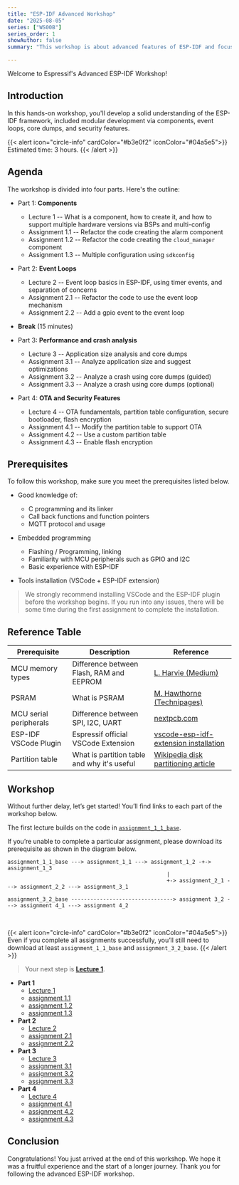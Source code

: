 ```yaml
---
title: "ESP-IDF Advanced Workshop"
date: "2025-08-05"
series: ["WS00B"]
series_order: 1
showAuthor: false
summary: "This workshop is about advanced features of ESP-IDF and focuses on modular development, event loops, core dumps, size analysis and flash encryption."

---
```


Welcome to Espressif's Advanced ESP-IDF Workshop!

## Introduction

In this hands-on workshop, you'll develop a solid understanding of the ESP-IDF framework, included modular development via components, event loops, core dumps, and security features.

{{< alert icon="circle-info" cardColor="#b3e0f2" iconColor="#04a5e5">}}
Estimated time: 3 hours.
{{< /alert >}}

## Agenda

The workshop is divided into four parts. Here's the outline:

* Part 1: **Components**

  * Lecture 1 -- What is a component, how to create it, and how to support multiple hardware versions via BSPs and multi-config
  * Assignment 1.1 -- Refactor the code creating the alarm component
  * Assignment 1.2 -- Refactor the code creating the `cloud_manager` component
  * Assignment 1.3 -- Multiple configuration using `sdkconfig`

* Part 2: **Event Loops**

  * Lecture 2 -- Event loop basics in ESP-IDF, using timer events, and separation of concerns
  * Assignment 2.1 -- Refactor the code to use the event loop mechanism
  * Assignment 2.2 -- Add a gpio event to the event loop

* **Break** (15 minutes)

* Part 3: **Performance and crash analysis**

  * Lecture 3 -- Application size analysis and core dumps
  * Assignment 3.1 -- Analyze application size and suggest optimizations
  * Assignment 3.2 -- Analyze a crash using core dumps (guided)
  * Assignment 3.3 -- Analyze a crash using core dumps (optional)

* Part 4: **OTA and Security Features**

  * Lecture 4 -- OTA fundamentals, partition table configuration, secure bootloader, flash encryption
  * Assignment 4.1 -- Modify the partition table to support OTA
  * Assignment 4.2 -- Use a custom partition table
  * Assignment 4.3 -- Enable flash encryption
  <!-- * Assignment 4.4 -- Secure bootloader (optional - TBD) -->

## Prerequisites

To follow this workshop, make sure you meet the prerequisites listed below.

* Good knowledge of:

  * C programming and its linker
  * Call back functions and function pointers
  * MQTT protocol and usage

* Embedded programming

  * Flashing / Programming, linking
  * Familiarity with MCU peripherals such as GPIO and I2C
  * Basic experience with ESP-IDF
* Tools installation (VSCode + ESP-IDF extension)

> We strongly recommend installing VSCode and the ESP-IDF plugin before the workshop begins. If you run into any issues, there will be some time during the first assignment to complete the installation.


## Reference Table

| Prerequisite           | Description                                                                                         | Reference                                                                                                                       |
| ---------------------- | --------------------------------------------------------------------------------------------------- | ------------------------------------------------------------------------------------------------------------------------------- |
| MCU memory types       | Difference between Flash, RAM and EEPROM                                                            | [L. Harvie (Medium)](https://medium.com/@lanceharvieruntime/embedded-systems-memory-types-flash-vs-sram-vs-eeprom-93d0eed09086) |
| PSRAM                  | What is PSRAM                                                                                       | [M. Hawthorne (Technipages)](https://www.technipages.com/what-is-psdram-pseudo-static-ram/)                                     |
| MCU serial peripherals | Difference between SPI, I2C, UART                                                                   | [nextpcb.com](https://www.nextpcb.com/blog/spi-i2c-uart)                                                                        |
| ESP-IDF VSCode Plugin  | Espressif official VSCode Extension                                                                 | [vscode-esp-idf-extension installation](https://github.com/espressif/vscode-esp-idf-extension?tab=readme-ov-file#how-to-use)    |
| Partition table | What is partition table and why it's useful| [Wikipedia disk partitioning article](https://en.wikipedia.org/wiki/Disk_partitioning)

<!-- | YAML                   | Human-readable data serialization format used for dependency management through `idf_component.yml` | [Wikipedia](https://en.wikipedia.org/wiki/YAML), [datacamp.com](https://www.datacamp.com/blog/what-is-yaml)                     | -->


## Workshop

Without further delay, let’s get started! You’ll find links to each part of the workshop below.

The first lecture builds on the code in [`assignment_1_1_base`](https://github.com/FBEZ-docs-and-templates/devrel-advanced-workshop-code/tree/main/assignment_1_1_base).

If you’re unable to complete a particular assignment, please download its prerequisite as shown in the diagram below.

```goat
assignment_1_1_base ---> assignment_1_1 ---> assignment_1_2 -+-> assignment_1_3
                                                  |
                                                  +-> assignment_2_1 ---> assignment_2_2 ---> assignment_3_1

assignment_3_2_base --------------------------------> assignment 3_2 ---> assignment 4_1 ---> assignment 4_2
```
<br>


{{< alert icon="circle-info" cardColor="#b3e0f2" iconColor="#04a5e5">}}
Even if you complete all assignments successfully, you’ll still need to download at least `assignment_1_1_base` and `assignment_3_2_base`.
{{< /alert >}}


> Your next step is __[Lecture 1](lecture-1/)__.

* __Part 1__
   * [Lecture 1](lecture-1/)
   * [assignment 1.1](assignment-1-1/)
   * [assignment 1.2](assignment-1-2/)
   * [assignment 1.3](assignment-1-3/)
* __Part 2__
   * [Lecture 2](lecture-2/)
   * [assignment 2.1](assignment-2-1/)
   * [assignment 2.2](assignment-2-2/)
* __Part 3__
   * [Lecture 3](lecture-3/)
   * [assignment 3.1](assignment-3-1/)
   * [assignment 3.2](assignment-3-2/)
   * [assignment 3.3](assignment-3-3/)
* __Part 4__
   * [Lecture 4](lecture-4/)
   * [assignment 4.1](assignment-4-1/)
   * [assignment 4.2](assignment-4-2/)
   * [assignment 4.3](assignment-4-3/)
   <!-- * [assignment 4.4](assignment-4-4/) -->


## Conclusion

Congratulations! You just arrived at the end of this workshop. We hope it was a fruitful experience and the start of a longer journey. Thank you for following the advanced ESP-IDF workshop.

